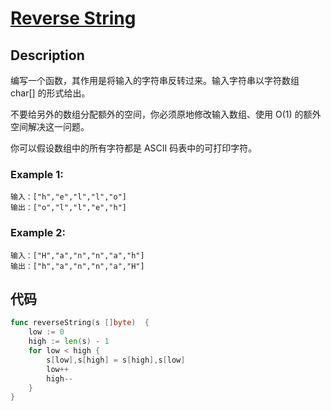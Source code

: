 # [Reverse String](https://leetcode-cn.com/problems/reverse-string/)

## Description

编写一个函数，其作用是将输入的字符串反转过来。输入字符串以字符数组 char[] 的形式给出。

不要给另外的数组分配额外的空间，你必须原地修改输入数组、使用 O(1) 的额外空间解决这一问题。

你可以假设数组中的所有字符都是 ASCII 码表中的可打印字符。

### Example 1:

````
输入：["h","e","l","l","o"]
输出：["o","l","l","e","h"]
````

### Example 2:

````
输入：["H","a","n","n","a","h"]
输出：["h","a","n","n","a","H"]
````

## 代码
```` Go
func reverseString(s []byte)  {
    low := 0
    high := len(s) - 1
    for low < high {
        s[low],s[high] = s[high],s[low]
        low++
        high--
    }
}
````

